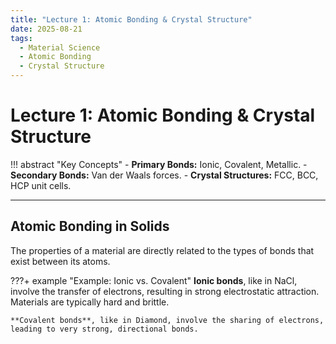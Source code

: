 ```yaml
---
title: "Lecture 1: Atomic Bonding & Crystal Structure"
date: 2025-08-21
tags:
  - Material Science
  - Atomic Bonding
  - Crystal Structure
---
```


# Lecture 1: Atomic Bonding & Crystal Structure

<!-- prettier-ignore -->
!!! abstract "Key Concepts"
    - **Primary Bonds:** Ionic, Covalent, Metallic.
    - **Secondary Bonds:** Van der Waals forces.
    - **Crystal Structures:** FCC, BCC, HCP unit cells.

---

## Atomic Bonding in Solids

The properties of a material are directly related to the types of bonds that exist between its atoms.

<!-- prettier-ignore -->
???+ example "Example: Ionic vs. Covalent"
    **Ionic bonds**, like in NaCl, involve the transfer of electrons, resulting in strong electrostatic attraction. Materials are typically hard and brittle.

    **Covalent bonds**, like in Diamond, involve the sharing of electrons, leading to very strong, directional bonds.
